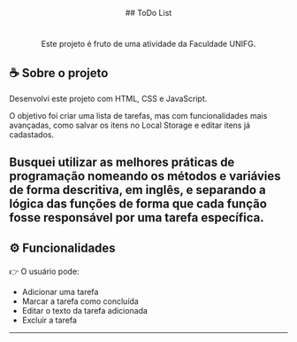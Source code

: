 <p align="center">
## ToDo List
  </a>
</p>
<h1 align="center">
</h1>
<p align="center">
Este projeto é fruto de uma atividade da Faculdade UNIFG.
</p>
<p align="center">
</p>

<p style="margin-top: 20px">

## ☕ Sobre o projeto

Desenvolvi este projeto com HTML, CSS e JavaScript.

O objetivo foi criar uma lista de tarefas, mas com funcionalidades mais avançadas, como salvar os itens no Local Storage e editar itens já cadastados.

<p style="margin-top: 20px">
  
Busquei utilizar as melhores práticas de programação nomeando os métodos e variávies de forma descritiva, em inglês, e separando a lógica das funções de forma que cada função fosse responsável por uma tarefa específica.
---

<p style="margin-top: 20px">

## ⚙ Funcionalidades

<p style="margin-top: 20px">

👉 O usuário pode:

- Adicionar uma tarefa
- Marcar a tarefa como concluída
- Editar o texto da tarefa adicionada
- Excluir a tarefa

---
